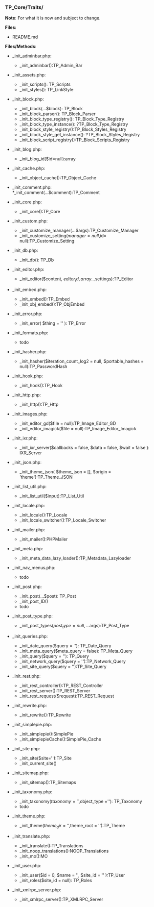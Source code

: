 ### TP_Core/Traits/

**Note:** For what it is now and subject to change. 

**Files:** 
- README.md

**Files/Methods:** 
- _init_adminbar.php: 	
	* _init_adminbar():TP_Admin_Bar 

- _init_assets.php: 	
	* _init_scripts(): TP_Scripts 
	* _init_styles(): TP_LinkStyle 

- _init_block.php: 	
	* _init_block(...$block): TP_Block  
	* _init_block_parser(): TP_Block_Parser  
	* _init_block_type_registry(): TP_Block_Type_Registry 
	* _init_block_type_instance(): ?TP_Block_Type_Registry 
	* _init_block_style_registry():TP_Block_Styles_Registry 
	* _init_block_style_get_instance(): ?TP_Block_Styles_Registry 
	* _init_block_script_registry():TP_Block_Scripts_Registry 

- _init_blog.php: 	
	* _init_blog_id($id=null):array 

- _init_cache.php: 	
	* _init_object_cache():TP_Object_Cache 

- _init_comment.php: 	
	*_init_comment(...$comment):TP_Comment  

- _init_core.php: 	
	* _init_core():TP_Core 

- _init_custom.php: 	
	* _init_customize_manager(...$args):TP_Customize_Manager 
	* _init_customize_setting($manager = null,$id= null):TP_Customize_Setting 

- _init_db.php: 	
	* _init_db(): TP_Db 

- _init_editor.php: 	
	* _init_editor($content, $editor_id,array ...$settings):TP_Editor 

- _init_embed.php: 	
	* _init_embed():TP_Embed 
	* _init_obj_embed():TP_ObjEmbed 

- _init_error.php: 	
	* _init_error( $thing = '' ): TP_Error 

- _init_formats.php: 	
	* todo 

- _init_hasher.php: 	
	* _init_hasher($iteration_count_log2 = null, $portable_hashes = null):TP_PasswordHash 

- _init_hook.php: 	
	* _init_hook():TP_Hook 

- _init_http.php: 	
	* _init_http():TP_Http 

- _init_images.php: 	
	* _init_editor_gd($file = null):TP_Image_Editor_GD 
	* _init_editor_imagick($file = null):TP_Image_Editor_Imagick 

- _init_ixr.php: 	
	* _init_ixr_server($callbacks = false, $data = false, $wait = false ): IXR_Server 

- _init_json.php: 	
	* _init_theme_json( $theme_json = [], $origin = 'theme'):TP_Theme_JSON 

- _init_list_util.php: 	
	* _init_list_util($input):TP_List_Util 

- _init_locale.php: 	
	* _init_locale():TP_Locale 
	* _init_locale_switcher():TP_Locale_Switcher 

- _init_mailer.php: 	
	* _init_mailer():PHPMailer 

- _init_meta.php: 	
	* _init_meta_data_lazy_loader():TP_Metadata_Lazyloader 

- _init_nav_menus.php: 	
	* todo 

- _init_post.php: 	
	* _init_post(...$post): TP_Post 
	* _init_post_ID() 
	* todo 

- _init_post_type.php: 	
	* _init_post_types($post_type= null,...$args):TP_Post_Type 

- _init_queries.php: 	
	* _init_date_query($query = ''): TP_Date_Query 
	* _init_meta_query($meta_query = false): TP_Meta_Query 
	* _init_query($query = ''): TP_Query 
	* _init_network_query($query = ''):TP_Network_Query 
	* _init_site_query($query = ''):TP_Site_Query 

- _init_rest.php: 	
	* _init_rest_controller():TP_REST_Controller 
	* _init_rest_server():TP_REST_Server 
	* _init_rest_request($request):TP_REST_Request 

- _init_rewrite.php: 	
	* _init_rewrite():TP_Rewrite 

- _init_simplepie.php: 	
	* _init_simplepie():SimplePie 
	* _init_simplepieCache():SimplePie_Cache 

- _init_site.php: 	
	* _init_site($site=''):TP_Site 
	* _init_current_site() 

- _init_sitemap.php: 	
	* _init_sitemap():TP_Sitemaps 

- _init_taxonomy.php: 	
	* _init_taxonomy($taxonomy = '',$object_type =''): TP_Taxonomy 
	* todo 

- _init_theme.php: 	
	* _init_theme($theme_dir = '',$theme_root = ''):TP_Theme 

- _init_translate.php: 	
	* _init_translate():TP_Translations 
	* _init_noop_translations():NOOP_Translations 
	* _init_mo():MO 

- _init_user.php: 	
	* _init_user($id = 0, $name = '', $site_id = '' ):TP_User 
	* _init_roles($site_id = null): TP_Roles 

- _init_xmlrpc_server.php: 	
	* _init_xmlrpc_server():TP_XMLRPC_Server 
